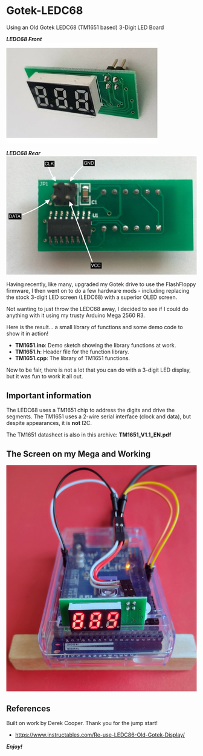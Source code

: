 # Gotek-LEDC68
Using an Old Gotek LEDC68 (TM1651 based) 3-Digit LED Board

_**LEDC68 Front**_  
![](Gotek%20LEDC68%20Front.jpg)

_**LEDC68 Rear**_  
![](Gotek%20LEDC68%20Rear.jpg)

Having recently, like many, upgraded my Gotek drive to use the FlashFloppy firmware, I then went on to do a few hardware mods - including replacing the stock 3-digit LED screen (LEDC68) with a superior OLED screen.

Not wanting to just throw the LEDC68 away, I decided to see if I could do anything with it using my trusty Arduino Mega 2560 R3.

Here is the result... a small library of functions and some demo code to show it in action!

+ **TM1651.ino**: Demo sketch showing the library functions at work.
+ **TM1651.h**: Header file for the function library.
+ **TM1651.cpp**: The library of TM1651 functions.

Now to be fair, there is not a lot that you can do with a 3-digit LED display, but it was fun to work it all out.

## Important information
The LEDC68 uses a TM1651 chip to address the digits and drive the segments. The TM1651 uses a 2-wire serial interface (clock and data), but despite appearances, it is **not** I2C.

The TM1651 datasheet is also in this archive: **TM1651_V1.1_EN.pdf**

## The Screen on my Mega and Working
![](LEDC68_Working_on_a_Mega.jpg)

## References
Built on work by Derek Cooper. Thank you for the jump start!
+ https://www.instructables.com/Re-use-LEDC86-Old-Gotek-Display/

_**Enjoy!**_
